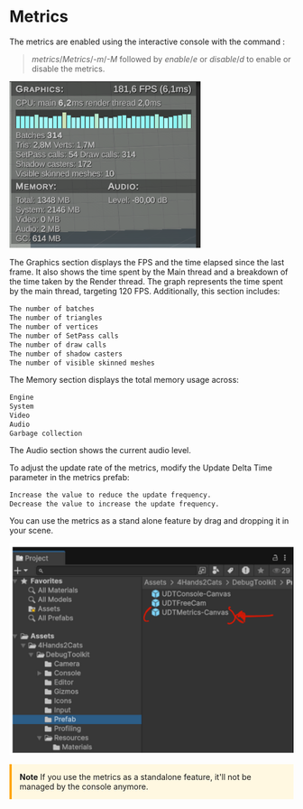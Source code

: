 
# Metrics

The metrics are enabled using the interactive console with the command :
> *metrics*/*Metrics*/*-m*/*-M* followed by *enable*/*e* or *disable*/*d* to enable or disable the metrics.

![alt text](../assets/Metrics_0.png)

The Graphics section displays the FPS and the time elapsed since the last frame.
It also shows the time spent by the Main thread and a breakdown of the time taken by the Render thread. The graph represents the time spent by the main thread, targeting 120 FPS.
Additionally, this section includes:

    The number of batches
    The number of triangles
    The number of vertices
    The number of SetPass calls
    The number of draw calls
    The number of shadow casters
    The number of visible skinned meshes

The Memory section displays the total memory usage across:

    Engine
    System
    Video
    Audio
    Garbage collection

The Audio section shows the current audio level.

To adjust the update rate of the metrics, modify the Update Delta Time parameter in the metrics prefab:

    Increase the value to reduce the update frequency.
    Decrease the value to increase the update frequency.

You can use the metrics as a stand alone feature by drag and dropping it in your scene. 

![alt text](../assets/Metrics_1.png)

<div style="border-left: 4px solid #ffa500; padding: 1em; background: #fff8e1;">
<strong>Note</strong>
If you use the metrics as a standalone feature, it'll not be managed by the console anymore.
</div>

<div style="page-break-after: always;"></div>